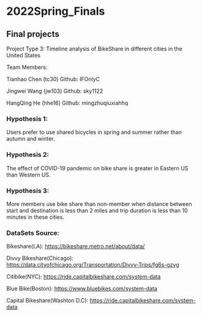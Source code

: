 # 2022Spring_Finals
## Final projects
Project Type 3:  Timeline analysis of BikeShare in different cities in the United States

Team Members:

Tianhao Chen (tc30)    Github: IFOnlyC

Jingwei Wang (jw103)  Github: sky1122

HangQing He (hhe16)  Github: mingzhuqiuxiahhq


### Hypothesis 1:

Users prefer to use shared bicycles in spring and summer rather than autumn and winter.


### Hypothesis 2:

The effect of COVID-19 pandemic on bike share is greater in Eastern US than Western US.

### Hypothesis 3:

More members use bike share than non-member when distance between start and destination is less than 2 miles and trip duration is less than 10 minutes in these cities.

### DataSets Source:

Bikeshare(LA): https://bikeshare.metro.net/about/data/

Divvy Bikeshare(Chicago): https://data.cityofchicago.org/Transportation/Divvy-Trips/fg6s-gzvg

Citibike(NYC): https://ride.capitalbikeshare.com/system-data

Blue Bike(Boston): https://www.bluebikes.com/system-data

Capital Bikeshare(Washton D.C): https://ride.capitalbikeshare.com/system-data
